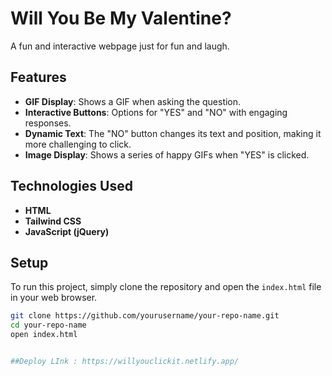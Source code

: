 # Will You Be My Valentine?

A fun and interactive webpage just for fun and laugh.

## Features

- **GIF Display**: Shows a GIF when asking the question.
- **Interactive Buttons**: Options for "YES" and "NO" with engaging responses.
- **Dynamic Text**: The "NO" button changes its text and position, making it more challenging to click.
- **Image Display**: Shows a series of happy GIFs when "YES" is clicked.

## Technologies Used

- **HTML**
- **Tailwind CSS**
- **JavaScript (jQuery)**

## Setup

To run this project, simply clone the repository and open the `index.html` file in your web browser.

```bash
git clone https://github.com/yourusername/your-repo-name.git
cd your-repo-name
open index.html


##Deploy LInk : https://willyouclickit.netlify.app/
